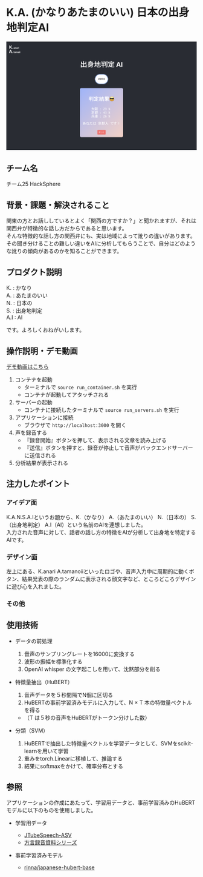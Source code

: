 # K.A. (かなりあたまのいい) 日本の出身地判定AI

![K.A. 出身地判定AI](./image.png)

## チーム名
チーム25 HackSphere


## 背景・課題・解決されること

<!-- テーマ「関西をいい感じに」に対して、考案するプロダクトがどういった(Why)背景から思いついたのか、どのよう(What)な課題があり、どのよう(How)に解決するのかを入力してください -->

関東の方とお話ししているとよく「関西の方ですか？」と聞かれますが、それは関西弁が特徴的な話し方だからであると思います。\
そんな特徴的な話し方の関西弁にも、実は地域によって訛りの違いがあります。\
その聞き分けることの難しい違いをAIに分析してもらうことで、自分はどのような訛りの傾向があるのかを知ることができます。

## プロダクト説明

K. : かなり \
A. : あたまのいい \
N. : 日本の \
S. : 出身地判定 \
A.I : AI

です。よろしくおねがいします。


## 操作説明・デモ動画
[デモ動画はこちら](./demo_movie.mov)
<!-- 開発したプロダクトの操作説明について入力してください。また、操作説明デモ動画があれば、埋め込みやリンクを記載してください -->

1. コンテナを起動
    - ターミナルで `source run_container.sh` を実行
    - コンテナが起動してアタッチされる
2. サーバーの起動
    - コンテナに接続したターミナルで `source run_servers.sh` を実行
3. アプリケーションに接続
    - ブラウザで `http://localhost:3000` を開く
4. 声を録音する
    - 『録音開始』ボタンを押して、表示される文章を読み上げる
    - 『送信』ボタンを押すと、録音が停止して音声がバックエンドサーバーに送信される
5. 分析結果が表示される

## 注力したポイント

### アイデア面

K.A.N.S.A.Iというお題から、K.（かなり） A.（あたまのいい） N.（日本の） S.（出身地判定） A.I（AI）という名前のAIを連想しました。\
入力された音声に対して、話者の話し方の特徴をAIが分析して出身地を特定するAIです。

### デザイン面

左上にある、K.anari A.tamanoiiといったロゴや、音声入力中に周期的に動くボタン、結果発表の際のランダムに表示される顔文字など、ところどころデザインに遊び心を入れました。

### その他

## 使用技術

- データの前処理
    1. 音声のサンプリングレートを16000に変換する
    2. 波形の振幅を標準化する
    3. OpenAI whisper の文字起こしを用いて、沈黙部分を削る

- 特徴量抽出（HuBERT）
    1. 音声データを５秒間隔でN個に区切る
    2. HuBERTの事前学習済みモデルに入力して、N $\times$ T 本の特徴量ベクトルを得る
    - （T は５秒の音声をHuBERTがトークン分けした数）

- 分類（SVM）
    1. HuBERTで抽出した特徴量ベクトルを学習データとして、SVMをscikit-learnを用いて学習
    2. 重みをtorch.Linearに移植して、推論する
    3. 結果にsoftmaxをかけて、確率分布とする


## 参照

アプリケーションの作成にあたって、学習用データと、事前学習済みのHuBERTモデルに以下のものを使用しました。

- 学習用データ
    - [JTubeSpeech-ASV](https://sites.google.com/site/shinnosuketakamichi/research-topics/jtubespeech-asv_corpus)
    - [方言録音資料シリーズ](https://mmsrv.ninjal.ac.jp/hogenrokuon_siryo/?utm_source=chatgpt.com)

- 事前学習済みモデル
    - [rinna/japanese-hubert-base](https://huggingface.co/rinna/japanese-hubert-base)